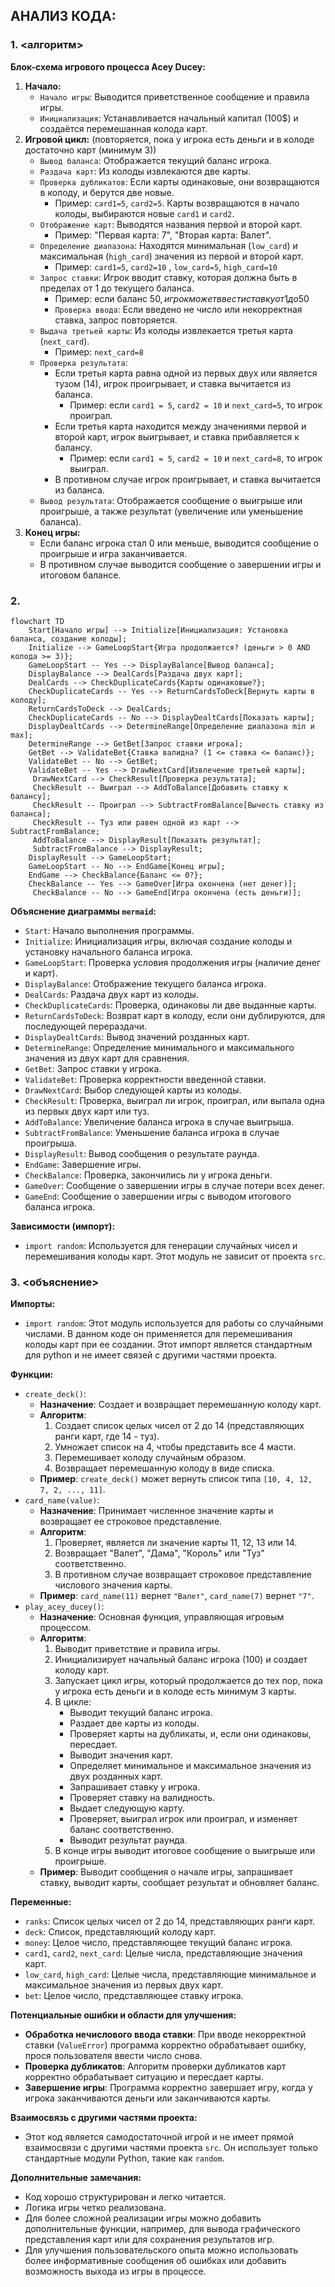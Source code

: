 ## АНАЛИЗ КОДА:

### 1. <алгоритм>

**Блок-схема игрового процесса Acey Ducey:**

1.  **Начало:**
    *   `Начало игры`: Выводится приветственное сообщение и правила игры.
    *   `Инициализация`: Устанавливается начальный капитал (100$) и создаётся перемешанная колода карт.
2.  **Игровой цикл:** (повторяется, пока у игрока есть деньги и в колоде достаточно карт (минимум 3))
    *   `Вывод баланса`: Отображается текущий баланс игрока.
    *   `Раздача карт`: Из колоды извлекаются две карты.
    *   `Проверка дубликатов`: Если карты одинаковые, они возвращаются в колоду, и берутся две новые.
         * Пример: `card1=5`, `card2=5`. Карты возвращаются в начало колоды, выбираются новые `card1` и `card2`.
    *   `Отображение карт`: Выводятся названия первой и второй карт.
        *   Пример: "Первая карта: 7", "Вторая карта: Валет".
    *   `Определение диапазона`: Находятся минимальная (`low_card`) и максимальная (`high_card`) значения из первой и второй карт.
        *   Пример: `card1=5`, `card2=10` , `low_card=5`, `high_card=10`
    *   `Запрос ставки`: Игрок вводит ставку, которая должна быть в пределах от 1 до текущего баланса.
        *   Пример: если баланс 50$, игрок может ввести ставку от 1 до 50$
         *   `Проверка ввода`: Если введено не число или некорректная ставка, запрос повторяется.
    *   `Выдача третьей карты`: Из колоды извлекается третья карта (`next_card`).
        *   Пример: `next_card=8`
    *   `Проверка результата`:
        *   Если третья карта равна одной из первых двух или является тузом (14), игрок проигрывает, и ставка вычитается из баланса.
             *   Пример: если `card1 = 5`, `card2 = 10` и `next_card=5`, то игрок проиграл.
        *   Если третья карта находится между значениями первой и второй карт, игрок выигрывает, и ставка прибавляется к балансу.
             *   Пример: если `card1 = 5`, `card2 = 10` и `next_card=8`, то игрок выиграл.
        *   В противном случае игрок проигрывает, и ставка вычитается из баланса.
    *   `Вывод результата`: Отображается сообщение о выигрыше или проигрыше, а также результат (увеличение или уменьшение баланса).
3.  **Конец игры:**
    *   Если баланс игрока стал 0 или меньше, выводится сообщение о проигрыше и игра заканчивается.
    *   В противном случае выводится сообщение о завершении игры и итоговом балансе.

### 2. <mermaid>

```mermaid
flowchart TD
    Start[Начало игры] --> Initialize[Инициализация: Установка баланса, создание колоды];
    Initialize --> GameLoopStart{Игра продолжается? (деньги > 0 AND колода >= 3)};
    GameLoopStart -- Yes --> DisplayBalance[Вывод баланса];
    DisplayBalance --> DealCards[Раздача двух карт];
    DealCards --> CheckDuplicateCards{Карты одинаковые?};
    CheckDuplicateCards -- Yes --> ReturnCardsToDeck[Вернуть карты в колоду];
    ReturnCardsToDeck --> DealCards;
    CheckDuplicateCards -- No --> DisplayDealtCards[Показать карты];
    DisplayDealtCards --> DetermineRange[Определение диапазона min и max];
    DetermineRange --> GetBet[Запрос ставки игрока];
    GetBet --> ValidateBet{Ставка валидна? (1 <= ставка <= баланс)};
    ValidateBet -- No --> GetBet;
    ValidateBet -- Yes --> DrawNextCard[Извлечение третьей карты];
     DrawNextCard --> CheckResult[Проверка результата];
     CheckResult -- Выиграл --> AddToBalance[Добавить ставку к балансу];
     CheckResult -- Проиграл --> SubtractFromBalance[Вычесть ставку из баланса];
     CheckResult -- Туз или равен одной из карт --> SubtractFromBalance;
     AddToBalance --> DisplayResult[Показать результат];
     SubtractFromBalance --> DisplayResult;
    DisplayResult --> GameLoopStart;
    GameLoopStart -- No --> EndGame[Конец игры];
    EndGame --> CheckBalance{Баланс <= 0?};
    CheckBalance -- Yes --> GameOver[Игра окончена (нет денег)];
     CheckBalance -- No --> GameEnd[Игра окончена (есть деньги)];
```

**Объяснение диаграммы `mermaid`:**

*   `Start`: Начало выполнения программы.
*   `Initialize`: Инициализация игры, включая создание колоды и установку начального баланса игрока.
*   `GameLoopStart`: Проверка условия продолжения игры (наличие денег и карт).
*   `DisplayBalance`: Отображение текущего баланса игрока.
*   `DealCards`: Раздача двух карт из колоды.
*   `CheckDuplicateCards`: Проверка, одинаковы ли две выданные карты.
*   `ReturnCardsToDeck`: Возврат карт в колоду, если они дублируются, для последующей перераздачи.
*   `DisplayDealtCards`: Вывод значений розданных карт.
*   `DetermineRange`: Определение минимального и максимального значения из двух карт для сравнения.
*   `GetBet`: Запрос ставки у игрока.
*   `ValidateBet`: Проверка корректности введенной ставки.
*    `DrawNextCard`: Выбор следующей карты из колоды.
*   `CheckResult`: Проверка, выиграл ли игрок, проиграл, или выпала одна из первых двух карт или туз.
*  `AddToBalance`: Увеличение баланса игрока в случае выигрыша.
*  `SubtractFromBalance`: Уменьшение баланса игрока в случае проигрыша.
*   `DisplayResult`: Вывод сообщения о результате раунда.
*   `EndGame`: Завершение игры.
*  `CheckBalance`: Проверка, закончились ли у игрока деньги.
*   `GameOver`: Сообщение о завершении игры в случае потери всех денег.
*  `GameEnd`: Сообщение о завершении игры с выводом итогового баланса игрока.
    
**Зависимости (импорт):**

*   `import random`: Используется для генерации случайных чисел и перемешивания колоды карт. Этот модуль не зависит от проекта `src`.

### 3. <объяснение>

**Импорты:**

*   `import random`: Этот модуль используется для работы со случайными числами. В данном коде он применяется для перемешивания колоды карт при ее создании. Этот импорт является стандартным для python и не имеет связей с другими частями проекта.

**Функции:**

*   `create_deck()`:
    *   **Назначение**: Создает и возвращает перемешанную колоду карт.
    *   **Алгоритм**:
        1.  Создает список целых чисел от 2 до 14 (представляющих ранги карт, где 14 - туз).
        2.  Умножает список на 4, чтобы представить все 4 масти.
        3.  Перемешивает колоду случайным образом.
        4.  Возвращает перемешанную колоду в виде списка.
    *   **Пример**: `create_deck()` может вернуть список типа `[10, 4, 12, 7, 2, ..., 11]`.
*   `card_name(value)`:
    *   **Назначение**: Принимает численное значение карты и возвращает ее строковое представление.
    *   **Алгоритм**:
        1.  Проверяет, является ли значение карты 11, 12, 13 или 14.
        2.  Возвращает "Валет", "Дама", "Король" или "Туз" соответственно.
        3.  В противном случае возвращает строковое представление числового значения карты.
    *   **Пример**: `card_name(11)` вернет `"Валет"`, `card_name(7)` вернет `"7"`.
*   `play_acey_ducey()`:
    *   **Назначение**: Основная функция, управляющая игровым процессом.
    *   **Алгоритм**:
        1.  Выводит приветствие и правила игры.
        2.  Инициализирует начальный баланс игрока (100) и создает колоду карт.
        3.  Запускает цикл игры, который продолжается до тех пор, пока у игрока есть деньги и в колоде есть минимум 3 карты.
        4.  В цикле:
            *   Выводит текущий баланс игрока.
            *   Раздает две карты из колоды.
            *   Проверяет карты на дубликаты, и, если они одинаковы, пересдает.
            *   Выводит значения карт.
            *   Определяет минимальное и максимальное значения из двух розданных карт.
            *   Запрашивает ставку у игрока.
            *   Проверяет ставку на валидность.
            *   Выдает следующую карту.
            *   Проверяет, выиграл игрок или проиграл, и изменяет баланс соответственно.
            *   Выводит результат раунда.
        5.  В конце игры выводит итоговое сообщение о выигрыше или проигрыше.
    *   **Пример**: Выводит сообщения о начале игры, запрашивает ставку, выводит карты, сообщает результат и обновляет баланс.
       
**Переменные:**

*   `ranks`: Список целых чисел от 2 до 14, представляющих ранги карт.
*   `deck`: Список, представляющий колоду карт.
*   `money`: Целое число, представляющее текущий баланс игрока.
*   `card1`, `card2`, `next_card`: Целые числа, представляющие значения карт.
*   `low_card`, `high_card`: Целые числа, представляющие минимальное и максимальное значения из первых двух карт.
*   `bet`: Целое число, представляющее ставку игрока.

**Потенциальные ошибки и области для улучшения:**

*   **Обработка нечислового ввода ставки**: При вводе некорректной ставки (`ValueError`) программа корректно обрабатывает ошибку, прося пользователя ввести число снова.
*   **Проверка дубликатов**: Алгоритм проверки дубликатов карт корректно обрабатывает ситуацию и пересдает карты.
*   **Завершение игры**: Программа корректно завершает игру, когда у игрока заканчиваются деньги или заканчиваются карты.

**Взаимосвязь с другими частями проекта:**

*   Этот код является самодостаточной игрой и не имеет прямой взаимосвязи с другими частями проекта `src`. Он использует только стандартные модули Python, такие как `random`.

**Дополнительные замечания:**

*   Код хорошо структурирован и легко читается.
*   Логика игры четко реализована.
*   Для более сложной реализации игры можно добавить дополнительные функции, например, для вывода графического представления карт или для сохранения результатов игр.
*   Для улучшения пользовательского опыта можно использовать более информативные сообщения об ошибках или добавить возможность выхода из игры в процессе.